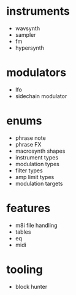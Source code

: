 # instruments

- wavsynth
- sampler
- fm
- hypersynth

# modulators

- lfo
- sidechain modulator

# enums 

- phrase note 
- phrase FX 
- macrosynth shapes
- instrument types
- modulation types
- filter types 
- amp limit types 
- modulation targets

# features

- m8i file handling
- tables
- eq
- midi

# tooling

- block hunter
